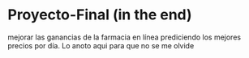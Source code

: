 # Proyecto-Final (in the end)
mejorar las ganancias de la farmacia en línea prediciendo los mejores precios por día.
Lo anoto aqui para que no se me olvide
